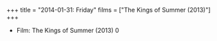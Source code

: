 +++
title = "2014-01-31: Friday"
films = ["The Kings of Summer (2013)"]
+++


* Film: The Kings of Summer (2013) 0
